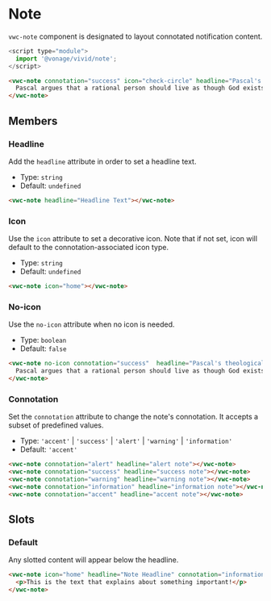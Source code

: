 # Note

`vwc-note` component is designated to layout connotated notification content.

```js
<script type="module">
  import '@vonage/vivid/note';
</script>
```

```html preview
<vwc-note connotation="success" icon="check-circle" headline="Pascal's theological argument">
  Pascal argues that a rational person should live as though God exists and seek to believe in God. If God does not actually exist, such a person will have only a finite loss (some pleasures, luxury, etc.), whereas if God does exist, he stands to receive infinite gains (as represented by eternity in Heaven) and avoid infinite losses (eternity in Hell).
</vwc-note>
```

## Members

### Headline

Add the `headline` attribute in order to set a headline text.

- Type: `string`
- Default: `undefined`

```html preview
<vwc-note headline="Headline Text"></vwc-note>
```

### Icon

Use the `icon` attribute to set a decorative icon.
Note that if not set, icon will default to the connotation-associated icon type.

- Type: `string`
- Default: `undefined`

```html preview
<vwc-note icon="home"></vwc-note>
```


### No-icon

Use the `no-icon` attribute when no icon is needed.

- Type: `boolean`
- Default: `false`


```html preview
<vwc-note no-icon connotation="success"  headline="Pascal's theological argument">
  Pascal argues that a rational person should live as though God exists and seek to believe in God. If God does not actually exist, such a person will have only a finite loss (some pleasures, luxury, etc.), whereas if God does exist, he stands to receive infinite gains (as represented by eternity in Heaven) and avoid infinite losses (eternity in Hell).
</vwc-note>
```

### Connotation

Set the `connotation` attribute to change the note's connotation.
It accepts a subset of predefined values.

- Type: `'accent'` | `'success'` | `'alert'` | `'warning'` | `'information'`
- Default: `'accent'`

```html preview blocks
<vwc-note connotation="alert" headline="alert note"></vwc-note>
<vwc-note connotation="success" headline="success note"></vwc-note>
<vwc-note connotation="warning" headline="warning note"></vwc-note>
<vwc-note connotation="information" headline="information note"></vwc-note>
<vwc-note connotation="accent" headline="accent note"></vwc-note>
```

## Slots

### Default

Any slotted content will appear below the headline.

```html preview
<vwc-note icon="home" headline="Note Headline" connotation="information">
  <p>This is the text that explains about something important!</p>
</vwc-note>
```
